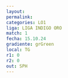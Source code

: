 ```yaml
---
layout: 
permalink: 
categories: LO1
liga: LIGA INDIGO ORO
match: 1
fecha: 15.10.24
gradiente: grGreen
local: TG
r1: 0
r2: 0
out: SPH
---
```

